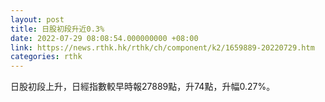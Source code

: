 ```yaml
---
layout: post
title: 日股初段升近0.3%
date: 2022-07-29 08:08:54.000000000 +08:00
link: https://news.rthk.hk/rthk/ch/component/k2/1659889-20220729.htm
categories: rthk
---
```


日股初段上升，日經指數較早時報27889點，升74點，升幅0.27%。
